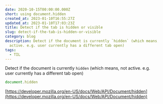 ```yaml
---
date: 2020-10-15T00:00:00.000Z
short: using document.hidden
created_at: 2023-01-10T16:55:27Z
updated_at: 2023-01-10T17:03:23Z
title: Detect if the tab is hidden or visible
slug: detect-if-the-tab-is-hidden-or-visible
category: blog
description: Detect if the document is currently `hidden` (which means, not
  active. e.g. user currently has a different tab open)
tags:
  - TIL
---
```



Detect if the document is currently `hidden` (which means, not active. e.g. user currently has a different tab open)

```js
document.hidden
```

[https://developer.mozilla.org/en-US/docs/Web/API/Document/hidden](https://developer.mozilla.org/en-US/docs/Web/API/Document/hidden)